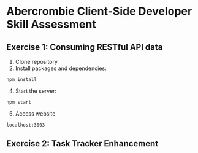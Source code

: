 # Abercrombie Client-Side Developer Skill Assessment

## Exercise 1: Consuming RESTful API data
1. Clone repository
2. Install packages and dependencies:

```npm install```

4. Start the server:

```npm start```

5. Access website

```localhost:3003```

## Exercise 2: Task Tracker Enhancement
